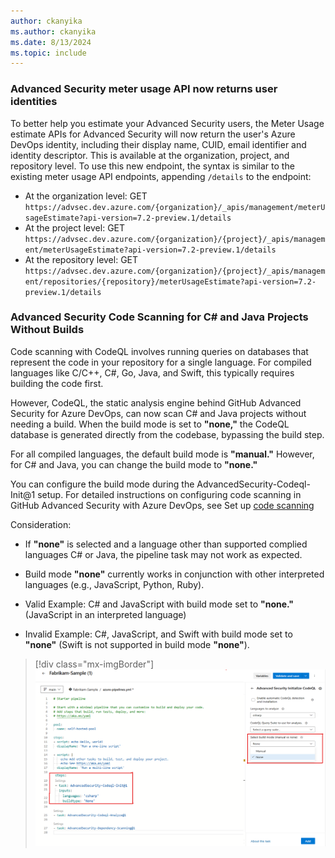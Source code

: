```yaml
---
author: ckanyika
ms.author: ckanyika
ms.date: 8/13/2024
ms.topic: include
---
```


### Advanced Security meter usage API now returns user identities

To better help you estimate your Advanced Security users, the Meter Usage estimate APIs for Advanced Security will now return the user's Azure DevOps identity, including their display name, CUID, email identifier and identity descriptor. This is available at the organization, project, and repository level. To use this new endpoint, the syntax is similar to the existing meter usage API endpoints, appending `/details` to the endpoint: 

- At the organization level: GET `https://advsec.dev.azure.com/{organization}/_apis/management/meterUsageEstimate?api-version=7.2-preview.1/details`
- At the project level: GET `https://advsec.dev.azure.com/{organization}/{project}/_apis/management/meterUsageEstimate?api-version=7.2-preview.1/details`
- At the repository level: GET `https://advsec.dev.azure.com/{organization}/{project}/_apis/management/repositories/{repository}/meterUsageEstimate?api-version=7.2-preview.1/details`

### Advanced Security Code Scanning for C# and Java Projects Without Builds

Code scanning with CodeQL involves running queries on databases that represent the code in your repository for a single language. For compiled languages like C/C++, C#, Go, Java, and Swift, this typically requires building the code first.

However, CodeQL, the static analysis engine behind GitHub Advanced Security for Azure DevOps, can now scan C# and Java projects without needing a build. When the build mode is set to **"none,"** the CodeQL database is generated directly from the codebase, bypassing the build step.

For all compiled languages, the default build mode is **"manual."** However, for C# and Java, you can change the build mode to **"none."** 

You can configure the build mode during the AdvancedSecurity-Codeql-Init@1 setup. For detailed instructions on configuring code scanning in GitHub Advanced Security with Azure DevOps, see Set up [code scanning](/azure/devops/repos/security/configure-github-advanced-security-features?view=azure-devops&tabs=yaml#set-up-code-scanning)

Consideration:
- If **"none"** is selected and a language other than supported complied languages C# or Java, the pipeline task may not work as expected. 
 - Build mode **"none"** currently works in conjunction with other interpreted languages (e.g., JavaScript, Python, Ruby).

- Valid Example: C# and JavaScript with build mode set to **"none."** (JavaScript in an interpreted language)
- Invalid Example: C#, JavaScript, and Swift with build mode set to **"none"** (Swift is not supported in build mode **"none"**).

> [!div class="mx-imgBorder"]
> [![Screenshot of AdvancedSecurity-Codeql.](../../media/243-ghazdo-01.png "Screenshot of AdvancedSecurity-Codeql")](../../media/243-ghazdo-01.png#lightbox)
